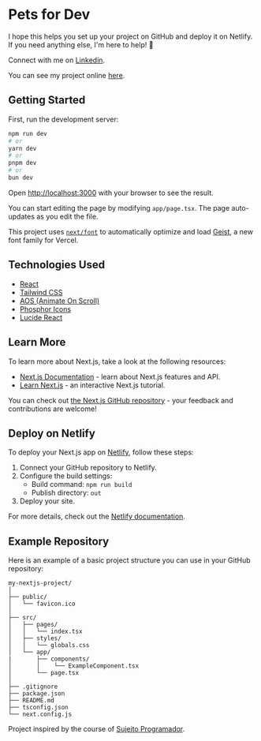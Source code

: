 # Pets for Dev 
I hope this helps you set up your project on GitHub and deploy it on Netlify. If you need anything else, I'm here to help! 🚀

Connect with me on [Linkedin](linkedin.com/in/devpnascimento/).

You can see my project online [here](https://petsdev.netlify.app/).
## Getting Started

First, run the development server:

```bash
npm run dev
# or
yarn dev
# or
pnpm dev
# or
bun dev
```

Open [http://localhost:3000](http://localhost:3000) with your browser to see the result.

You can start editing the page by modifying `app/page.tsx`. The page auto-updates as you edit the file.

This project uses [`next/font`](https://nextjs.org/docs/app/building-your-application/optimizing/fonts) to automatically optimize and load [Geist](https://vercel.com/font), a new font family for Vercel.

## Technologies Used

- [React](https://reactjs.org)
- [Tailwind CSS](https://tailwindcss.com)
- [AOS (Animate On Scroll)](https://michalsnik.github.io/aos/)
- [Phosphor Icons](https://phosphoricons.com)
- [Lucide React](https://lucide.dev)

## Learn More

To learn more about Next.js, take a look at the following resources:

- [Next.js Documentation](https://nextjs.org/docs) - learn about Next.js features and API.
- [Learn Next.js](https://nextjs.org/learn) - an interactive Next.js tutorial.

You can check out [the Next.js GitHub repository](https://github.com/vercel/next.js) - your feedback and contributions are welcome!

## Deploy on Netlify

To deploy your Next.js app on [Netlify](https://www.netlify.com), follow these steps:

1. Connect your GitHub repository to Netlify.
2. Configure the build settings:
   - Build command: `npm run build`
   - Publish directory: `out`
3. Deploy your site.

For more details, check out the [Netlify documentation](https://docs.netlify.com/).

## Example Repository

Here is an example of a basic project structure you can use in your GitHub repository:

```
my-nextjs-project/
│
├── public/
│   └── favicon.ico
│
├── src/
│   ├── pages/
│   │   └── index.tsx
│   ├── styles/
│   │   └── globals.css
│   └── app/
|       ├── components/
│       │    └── ExampleComponent.tsx
│       └── page.tsx
│
├── .gitignore
├── package.json
├── README.md
├── tsconfig.json
└── next.config.js
```

Project inspired by the course of [Sujeito Programador](https://sujeitoprogramador.com/).
